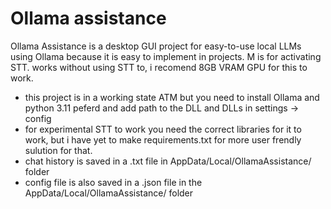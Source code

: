 # Ollama assistance
Ollama Assistance is a desktop GUI project for easy-to-use local LLMs using Ollama because it is easy to implement in projects.
M is for activating STT. works without using STT to, i recomend 8GB VRAM GPU for this to work.

- this project is in a working state ATM but you need to install Ollama and python 3.11 peferd and add path to the DLL and DLLs in settings -> config
- for experimental STT to work you need the correct libraries for it to work, but i have yet to make requirements.txt for more user frendly sulution for that.
- chat history is saved in a .txt file in AppData/Local/OllamaAssistance/ folder
- config file is also saved in a .json file in the AppData/Local/OllamaAssistance/ folder
